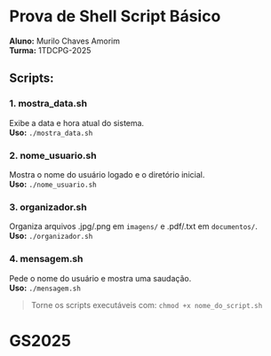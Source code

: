# Prova de Shell Script Básico
 
**Aluno:** Murilo Chaves Amorim  
**Turma:** 1TDCPG-2025
 
## Scripts:
 
### 1. mostra_data.sh
Exibe a data e hora atual do sistema.  
**Uso:** `./mostra_data.sh`
 
### 2. nome_usuario.sh
Mostra o nome do usuário logado e o diretório inicial.  
**Uso:** `./nome_usuario.sh`
 
### 3. organizador.sh
Organiza arquivos .jpg/.png em `imagens/` e .pdf/.txt em `documentos/`.  
**Uso:** `./organizador.sh`
 
### 4. mensagem.sh
Pede o nome do usuário e mostra uma saudação.  
**Uso:** `./mensagem.sh`
 
> Torne os scripts executáveis com: `chmod +x nome_do_script.sh`
# GS2025
